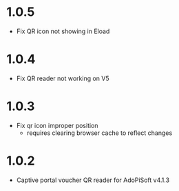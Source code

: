 1.0.5
===================
* Fix QR icon not showing in Eload

1.0.4
===================
* Fix QR reader not working on V5

1.0.3
===================
* Fix qr icon improper position
  - requires clearing browser cache to reflect changes

1.0.2
===================
* Captive portal voucher QR reader for AdoPiSoft v4.1.3

